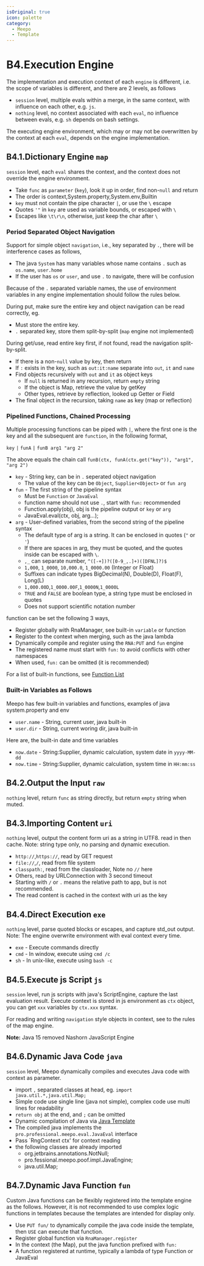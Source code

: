 ```yaml
---
isOriginal: true
icon: palette
category:
  - Meepo
  - Template
---
```


# B4.Execution Engine

The implementation and execution context of each `engine` is different,
i.e. the scope of variables is different, and there are 2 levels, as follows

* `session` level, multiple evals within a merge, in the same context, with influence on each other, e.g. `js`.
* `nothing` level, no context associated with each `eval`, no influence between evals, e.g. `sh` depends on bash settings.

The executing engine environment, which may or may not be overwritten by the context at each `eval`,
depends on the engine implementation.

## B4.1.Dictionary Engine `map`

`session` level, each `eval` shares the context, and the context does not override the engine environment.

* Take `func` as `parameter` (`key`), look it up in order, find non-`null` and return
* The order is context,System.property,System.env,Builtin
* `key` must not contain the pipe character `|`, or use the `\` escape
* Quotes `'"` in `key` are used as variable bounds, or escaped with `\`
* Escapes like `\t\r\n`, otherwise, just keep the char after `\`

### Period Separated Object Navigation

Support for simple object `navigation`, i.e., key separated by `.`,
there will be interference cases as follows,

* The java `System` has many variables whose name contains `.` such as `os.name`, `user.home`
* If the user has `os` or `user`, and use `.` to navigate, there will be confusion

Because of the `.` separated variable names, the use of environment variables in any engine
implementation should follow the rules below.

During put, make sure the entire key and object navigation can be read correctly, eg.

* Must store the entire key.
* `.` separated key, store them split-by-split (`map` engine not implemented)

During get/use, read entire key first, if not found, read the navigation split-by-split.

* If there is a non-`null` value by key, then return
* If `:` exists in the key, such as `out:it:name` separate into `out`, `it` and `name`
* Find objects recursively with `out` and `it` as object keys
  - If `null` is returned in any recursion, return `empty` string
  - If the object is Map, retrieve the value by getKey
  - Other types, retrieve by reflection, looked up Getter or Field
* The final object in the recursion, taking `name` as key (map or reflection)

### Pipelined Functions, Chained Processing

Multiple processing functions can be piped with `|`, where the first one is the key
and all the subsequent are `function`, in the following format,

`key` `|` `funA` `|` `funB arg1 "arg 2"`

The above equals the chain call `funB(ctx, funA(ctx.get("key")), "arg1", "arg 2")`

* `key` - String key, can be in `.` seperated object navigation
  - The value of the key can be `Object`, `Supplier<Object>` or `fun arg`
* `fun` - The first string of the pipeline syntax
  - Must be `Function` or `JavaEval`
  - function name should not use `.`, start with `fun:` recommended
  - Function.apply(obj), obj is the pipeline output or `key` or `arg`
  - JavaEval.eval(ctx, obj, arg...);
* `arg` - User-defined variables, from the second string of the pipeline syntax
  - The default type of arg is a string. It can be enclosed in quotes (`"` or `'`)
  - If there are spaces in arg, they must be quoted, and the quotes inside can be escaped with `\`.
  - `,_` can separate number, `^([-+])?([0-9_,.]+)([DFNL]?)$`
  - `1,000`, `1_0000`, `10,000.0`, `1_0000.00` (Integer or Float)
  - Suffixes can indicate types BigDecimal(N), Double(D), Float(F), Long(L)
  - `1,000.00D`,`1_0000.00F`,`1_0000N`,`1_0000L`
  - `TRUE` and `FALSE` are boolean type, a string type must be enclosed in quotes
  - Does not support scientific notation number

function can be set the following 3 ways,

* Register globally  with RnaManager, see built-in `variable` or function
* Register to the context when merging, such as the java lambda
* Dynamically compile and register using the `RNA:PUT` and `fun` engine
* The registered name must start with `fun:` to avoid conflicts with other namespaces
* When used, `fun:` can be omitted (it is recommended)

For a list of built-in functions, see [Function List](b5.function.md)

### Built-in Variables as Follows

Meepo has few built-in variables and functions, examples of java system.property and env

* `user.name` - String, current user, java built-in
* `user.dir` - String, current woring dir, java built-in

Here are, the built-in date and time variables

* `now.date` - String:Supplier, dynamic calculation, system date in `yyyy-MM-dd`
* `now.time` - String:Supplier, dynamic calculation, system time in `HH:mm:ss`

## B4.2.Output the Input `raw`

`nothing` level, return `func` as string directly, but return `empty` string when muted.

## B4.3.Importing Content `uri`

`nothing` level, output the content form uri as a string in UTF8. read in then cache.
Note: string type only, no parsing and dynamic execution.

* `http://`,`https://`, read by GET request
* `file://`,`/`, read from file system
* `classpath:`, read from the classloader, Note no `//` here
* Others, read by URLConnection with  3 second timeout
* Starting with `/` or `.` means the relative path to app, but is not recommended.
* The read content is cached in the context with uri as the key

## B4.4.Direct Execution `exe`

`nothing` level, parse quoted blocks or escapes, and capture std_out output.
Note: The engine overwrite environment with eval context every time.

* `exe` - Execute commands directly
* `cmd` - In window, execute using `cmd /c`
* `sh` - In unix-like, execute using `bash -c`

## B4.5.Execute js Script `js`

`session` level, run js scripts with java's ScriptEngine, capture the last evaluation result.
Execute context is stored in js environment as `ctx` object, you can get `xxx` variables by `ctx.xxx` syntax.

For reading and writing `navigation` style objects in context, see to the rules of the map engine.

**Note:** Java 15 removed Nashorn JavaScript Engine

## B4.6.Dynamic Java Code `java`

`session` level, Meepo dynamically compiles and executes Java code with context as parameter.

* import `,` separated classes at head, eg. `import java.util.*,java.util.Map;`
* Simple code use single line (java not simple), complex code use multi lines for readability
* `return obj` at the end, and `;` can be omitted
* Dynamic compilation of Java via [Java Template]
* The compiled java implements the `pro.professional.meepo.eval.JavaEval` interface
* Pass `RngContext ctx' for context reading
* the following classes are already imported
  - org.jetbrains.annotations.NotNull;
  - pro.fessional.meepo.poof.impl.JavaEngine;
  - java.util.Map;

## B4.7.Dynamic Java Function `fun`

Custom Java functions can be flexibly registered into the template engine as the follows. However, it is not
recommended to use complex logic functions in templates because the templates are intended for display only.

* Use `PUT fun/` to dynamically compile the java code inside the template, then `USE` can execute that function.
* Register global  function via `RnaManager.register`
* In the context (the Map), put the java function prefixed with `fun:`
* A function registered at runtime, typically a lambda of type Function or JavaEval

[Java Template]: https://github.com/trydofor/pro.fessional.meepo/tree/master/meepo/src/main/resources/pro/fessional/meepo/poof/impl/java/JavaName.java
